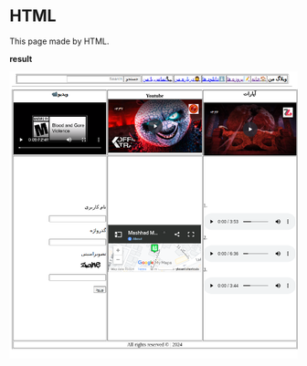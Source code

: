 # HTML

This page made by HTML.

**result**

![img](screencapture-127-0-0-1-5500-my-page-html-2024-04-29-15_21_41.png)
